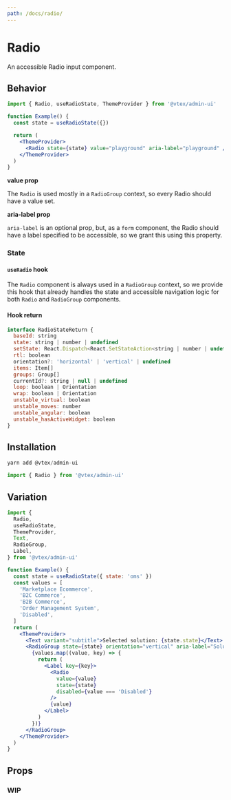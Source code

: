```yaml
---
path: /docs/radio/
---
```


# Radio

An accessible Radio input component.

## Behavior

```jsx
import { Radio, useRadioState, ThemeProvider } from '@vtex/admin-ui'

function Example() {
  const state = useRadioState({})

  return (
    <ThemeProvider>
      <Radio state={state} value="playground" aria-label="playground" />
    </ThemeProvider>
  )
}
```

**value prop**

The `Radio` is used mostly in a `RadioGroup` context, so every Radio should have a value set.

**aria-label prop**

`aria-label` is an optional prop, but, as a `form` component, the Radio should have a label specified to be accessible, so we grant this using this property.

### State

#### `useRadio` hook

The `Radio` component is always used in a `RadioGroup` context, so we provide this hook that already handles the state and accessible navigation logic for both `Radio` and `RadioGroup` components.

#### Hook return

```jsx static
interface RadioStateReturn {
  baseId: string
  state: string | number | undefined
  setState: React.Dispatch<React.SetStateAction<string | number | undefined>>
  rtl: boolean
  orientation?: 'horizontal' | 'vertical' | undefined
  items: Item[]
  groups: Group[]
  currentId?: string | null | undefined
  loop: boolean | Orientation
  wrap: boolean | Orientation
  unstable_virtual: boolean
  unstable_moves: number
  unstable_angular: boolean
  unstable_hasActiveWidget: boolean
}
```

## Installation

```jsx static
yarn add @vtex/admin-ui
```

```jsx static
import { Radio } from '@vtex/admin-ui'
```

## Variation

```jsx
import {
  Radio,
  useRadioState,
  ThemeProvider,
  Text,
  RadioGroup,
  Label,
} from '@vtex/admin-ui'

function Example() {
  const state = useRadioState({ state: 'oms' })
  const values = [
    'Marketplace Ecommerce',
    'B2C Commerce',
    'B2B Commerce',
    'Order Management System',
    'Disabled',
  ]
  return (
    <ThemeProvider>
      <Text variant="subtitle">Selected solution: {state.state}</Text>
      <RadioGroup state={state} orientation="vertical" aria-label="Solutions">
        {values.map((value, key) => {
          return (
            <Label key={key}>
              <Radio
                value={value}
                state={state}
                disabled={value === 'Disabled'}
              />
              {value}
            </Label>
          )
        })}
      </RadioGroup>
    </ThemeProvider>
  )
}
```

## Props

### WIP

<proptypes heading="Radio" component="Radio" />
